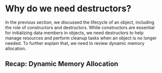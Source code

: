 # Why do we need destructors?

In the previous section, we discussed the lifecycle of an object, including the role of constructors and destructors. While constructors are essential for initializing data members in objects, we need destructors to help manage resources and perform cleanup tasks when an object is no longer needed. To further explain that, we need to review dynamic memory allocation.

## Recap: Dynamic Memory Allocation

